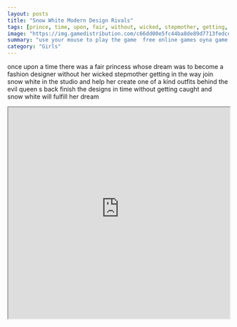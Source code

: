 ```yaml
---
layout: posts
title: "Snow White Modern Design Rivals"
tags: [prince, time, upon, fair, without, wicked, stepmother, getting, free, online, games, oyna, game, free, games, play, play, games]
image: "https://img.gamedistribution.com/c66dd00e5fc44ba8de89d7713fedcd50.jpg"
summary: "use your mouse to play the game  free online games oyna game free games play play games"
category: "Girls"
---
```


once upon a time there was a fair princess whose dream was to become a fashion designer without her wicked stepmother getting in the way join snow white in the studio and help her create one of a kind outfits behind the evil queen s back finish the designs in time without getting caught and snow white will fulfill her dream

<iframe width="100%" height="480px;" src="https://flash.gamedistribution.com?game=c66dd00e5fc44ba8de89d7713fedcd50"></iframe>
